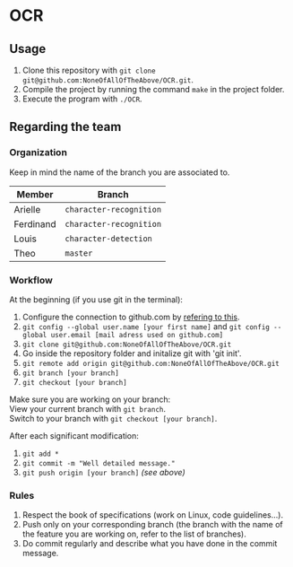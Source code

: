 # OCR



## Usage

1. Clone this repository with `git clone git@github.com:NoneOfAllOfTheAbove/OCR.git`.
2. Compile the project by running the command `make` in the project folder.
3. Execute the program with `./OCR`.


## Regarding the team

### Organization

Keep in mind the name of the branch you are associated to.  

Member | Branch
--- | ---
Arielle| `character-recognition`
Ferdinand | `character-recognition`
Louis| `character-detection`
Theo| `master`

### Workflow

At the beginning (if you use git in the terminal):
1. Configure the connection to github.com by [refering to this](https://help.github.com/articles/connecting-to-github-with-ssh/).
2. `git config --global user.name [your first name]` and `git config --global user.email [mail adress used on github.com]`
3. `git clone git@github.com:NoneOfAllOfTheAbove/OCR.git`
4. Go inside the repository folder and initalize git with 'git init'.
5. `git remote add origin git@github.com:NoneOfAllOfTheAbove/OCR.git`
6. `git branch [your branch]`
7. `git checkout [your branch]`

Make sure you are working on your branch:  
View your current branch with `git branch`.  
Switch to your branch with `git checkout [your branch]`. 

After each significant modification:
1. `git add *`
2. `git commit -m "Well detailed message."`
3. `git push origin [your branch]` *(see above)*

### Rules

1. Respect the book of specifications (work on Linux, code guidelines...).
2. Push only on your corresponding branch (the branch with the name of the feature you are working on, refer to the list of branches).
3. Do commit regularly and describe what you have done in the commit message.